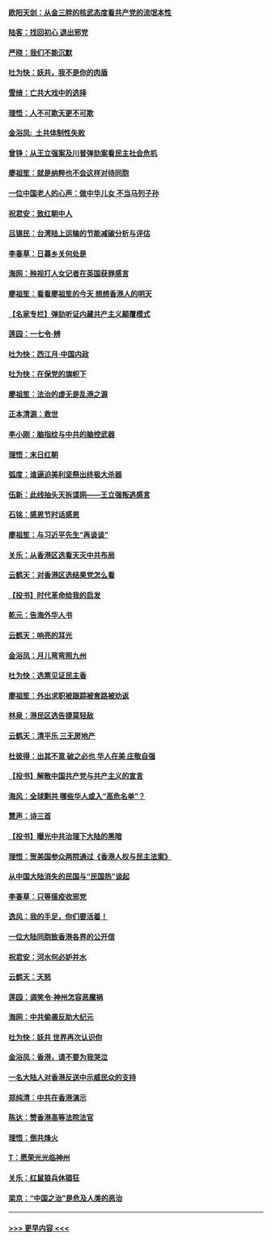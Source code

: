 #### [欧阳天剑：从金三胖的核武态度看共产党的流氓本性](../pages/nsc993/n11702238.md?t=12060133) 
#### [陆客：找回初心 退出邪党](../pages/nsc993/n11702213.md?t=12060133) 
#### [严晓：我们不能沉默](../pages/nsc993/n11702110.md?t=12060133) 
#### [吐为快：妖共，我不是你的肉盾](../pages/nsc993/n11701366.md?t=12060133) 
#### [雪绮：亡共大戏中的选择](../pages/nsc993/n11699922.md?t=12060133) 
#### [理悟：人不可欺天更不可欺](../pages/nsc993/n11699657.md?t=12060133) 
#### [金浴凤:  土共体制性失败](../pages/nsc993/n11699361.md?t=12060133) 
#### [曾铮：从王立强案及川普弹劾案看民主社会危机](../pages/nsc993/n11699318.md?t=12060133) 
#### [廖祖笙：就是纳粹也不会这样对待同胞](../pages/nsc993/n11697658.md?t=12060133) 
#### [一位中国老人的心声：做中华儿女 不当马列子孙](../pages/nsc993/n11697525.md?t=12060133) 
#### [祝君安：致红朝中人](../pages/nsc993/n11697518.md?t=12060133) 
#### [吕锡民：台湾陆上运输的节能减碳分析与评估](../pages/nsc993/n11694983.md?t=12060133) 
#### [李春草：日暮乡关何处是](../pages/nsc993/n11694805.md?t=12060133) 
#### [海网：殃视打人女记者在英国获罪感言](../pages/nsc993/n11693832.md?t=12060133) 
#### [廖祖笙：看看廖祖笙的今天 想想香港人的明天](../pages/nsc993/n11693707.md?t=12060133) 
#### [【名家专栏】弹劾听证内藏共产主义颠覆模式](../pages/nsc993/n11693563.md?t=12060133) 
#### [莲园：一七令‧辨](../pages/nsc993/n11692558.md?t=12060133) 
#### [吐为快：西江月·中国内政](../pages/nsc993/n11692071.md?t=12060133) 
#### [吐为快：在保党的旗帜下](../pages/nsc993/n11691188.md?t=12060133) 
#### [廖祖笙：法治的虚无是乱港之源](../pages/nsc993/n11690605.md?t=12060133) 
#### [正本清源：救世](../pages/nsc993/n11689134.md?t=12060133) 
#### [李小刚：脑指纹与中共的脑控武器](../pages/nsc993/n11688900.md?t=12060133) 
#### [理悟：末日红朝](../pages/nsc993/n11688829.md?t=12060133) 
#### [弧度：谁逼迫美利坚祭出终极大杀器](../pages/nsc993/n11688735.md?t=12060133) 
#### [伍新：此线抽头天拆谍网——王立强叛逃感言](../pages/nsc993/n11687981.md?t=12060133) 
#### [石铭：感恩节时话感恩](../pages/nsc993/n11687568.md?t=12060133) 
#### [廖祖笙：与习近平先生“再谈谈”](../pages/nsc993/n11687005.md?t=12060133) 
#### [关乐：从香港区选看天灭中共布局](../pages/nsc993/n11686647.md?t=12060133) 
#### [云鹤天：对香港区选结果党怎么看](../pages/nsc993/n11686216.md?t=12060133) 
#### [【投书】时代革命给我的启发](../pages/nsc993/n11684287.md?t=12060133) 
#### [乾元：告海外华人书](../pages/nsc993/n11684044.md?t=12060133) 
#### [云鹤天：响亮的耳光](../pages/nsc993/n11684254.md?t=12060133) 
#### [金浴凤：月儿弯弯照九州](../pages/nsc993/n11684231.md?t=12060133) 
#### [吐为快：选票见证民主香](../pages/nsc993/n11684206.md?t=12060133) 
#### [廖祖笙：外出求职被跟踪被套路被劝返](../pages/nsc993/n11683874.md?t=12060133) 
#### [林泉：港民区选告捷莫轻敌](../pages/nsc993/n11683930.md?t=12060133) 
#### [云鹤天：清平乐 三无房地产](../pages/nsc993/n11681521.md?t=12060133) 
#### [杜彼得：出其不意 破之必也 华人在美 庄敬自强](../pages/nsc993/n11679554.md?t=12060133) 
#### [【投书】解散中国共产党与共产主义的宣言](../pages/nsc993/n11679177.md?t=12060133) 
#### [海风：全球剿共 哪些华人或入“高危名单”？](../pages/nsc993/n11678617.md?t=12060133) 
#### [慧声：诗三首](../pages/nsc993/n11678848.md?t=12060133) 
#### [【投书】曝光中共治理下大陆的黑暗](../pages/nsc993/n11678674.md?t=12060133) 
#### [理悟：贺美国参众两院通过《香港人权与民主法案》](../pages/nsc993/n11678104.md?t=12060133) 
#### [从中国大陆消失的民国与“民国热”谈起](../pages/nsc993/n11678075.md?t=12060133) 
#### [李春草：只等瘟疫收邪党](../pages/nsc993/n11677308.md?t=12060133) 
#### [逸风：我的手足，你们要活着！](../pages/nsc993/n11676352.md?t=12060133) 
#### [一位大陆同胞致香港各界的公开信](../pages/nsc993/n11675761.md?t=12060133) 
#### [祝君安：河水何必妒井水](../pages/nsc993/n11675746.md?t=12060133) 
#### [云鹤天：天怒](../pages/nsc993/n11675718.md?t=12060133) 
#### [莲园：调笑令‧神州怎容恶魔祸](../pages/nsc993/n11675648.md?t=12060133) 
#### [海网：中共偷袭反助大纪元](../pages/nsc993/n11673515.md?t=12060133) 
#### [吐为快：妖共 世界再次认识你](../pages/nsc993/n11673506.md?t=12060133) 
#### [金浴凤：香港，请不要为我哭泣](../pages/nsc993/n11673248.md?t=12060133) 
#### [一名大陆人对香港反送中示威民众的支持](../pages/nsc993/n11672615.md?t=12060133) 
#### [郑纯清：中共在香港演示](../pages/nsc993/n11670539.md?t=12060133) 
#### [陈达：赞香港高等法院法官](../pages/nsc993/n11669542.md?t=12060133) 
#### [理悟：倒共烽火](../pages/nsc993/n11668844.md?t=12060133) 
#### [T：愿荣光光临神州](../pages/nsc993/n11668421.md?t=12060133) 
#### [关乐：红鼠狼兵休猖狂](../pages/nsc993/n11668378.md?t=12060133) 
#### [梁京：“中国之治”是危及人类的恶治](../pages/nsc993/n11668328.md?t=12060133) 

----
#### [ >>> 更早内容 <<< ](../indexes/nsc993-earlier.md)
